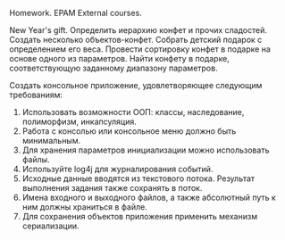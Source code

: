 Homework. EPAM External courses.

New Year's gift. Определить иерархию конфет и прочих сладостей. Создать несколько объектов-конфет. Собрать детский подарок с определением его веса. Провести сортировку конфет в подарке на основе одного из параметров. Найти конфету в подарке, соответствующую заданному диапазону параметров.


Создать консольное приложение, удовлетворяющее следующим требованиям:

1.	Использовать возможности ООП: классы, наследование, полиморфизм, инкапсуляция.
2.	Работа с консолью или консольное меню должно быть минимальным.
3.	Для хранения параметров инициализации можно использовать файлы.
4.	Используйте log4j для журналирования событий. 
5.	Исходные данные вводятся из текстового потока. Результат выполнения задания также сохранять в поток. 
6.	Имена входного и выходного файлов, а также абсолютный путь к ним должны храниться в файле. 
7.	Для сохранения объектов приложения применить механизм сериализации.


